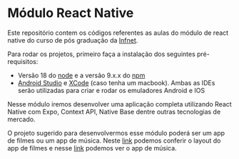 # Módulo React Native 

Este repositório contem os códigos referentes as aulas do módulo de react native do curso de pós graduação da [Infnet](https://www.infnet.edu.br/infnet/home/).

Para rodar os projetos, primeiro faça a instalação dos seguintes pré-requisitos:
- Versão 18 do [node](https://www.infnet.edu.br/infnet/home/) e a versão 9.x.x do [npm](https://www.npmjs.com/)
- [Android Studio](https://developer.android.com/studio?gclid=CjwKCAiA9ourBhAVEiwA3L5RFt4SYgbOmAh7Kws2aswoKl_tMLo86-qNbMz2rWV7vzzSeXklBaetFRoCknMQAvD_BwE&gclsrc=aw.ds) e [XCode](https://developer.apple.com/xcode/) (caso tenha um macbook). Ambas as IDEs serão utilizadas para criar e rodar os emuladores Android e IOS
 
Nesse módulo iremos desenvolver uma aplicação completa utilizando React Native com Expo, Context API, Native Base dentre outras tecnologias de mercado. 

O projeto sugerido para desenvolvermos esse módulo poderá ser um app de filmes ou um app de música. Neste [link](https://www.figma.com/file/FqMh0apskSZsHr4iuf8HQI/FlixAura-Movie-Streaming-App-UI-(Community)?type=design&node-id=0%3A1&mode=design&t=gkB4xWWi7rf9YqFo-1) podemos conferir o layout do app de filmes e nesse [link](https://www.figma.com/file/QhY60r3CAuGfbsDrgGwcAW/Mobile-Music-App-Design-UX-UI-(Community)?type=design&node-id=26%3A31&mode=design&t=wTyqcrLEKFrA1hoa-1) podemos ver o app de música.
